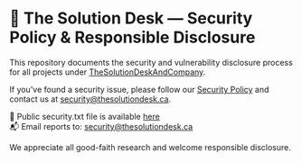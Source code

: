 # 🔐 The Solution Desk — Security Policy & Responsible Disclosure

This repository documents the security and vulnerability disclosure process for all projects under [TheSolutionDeskAndCompany](https://github.com/TheSolutionDeskAndCompany).

If you've found a security issue, please follow our [Security Policy](./SECURITY.md) and contact us at [security@thesolutiondesk.ca](mailto:security@thesolutiondesk.ca).

📄 Public security.txt file is available [here](./security.txt)  
📬 Email reports to: security@thesolutiondesk.ca

We appreciate all good-faith research and welcome responsible disclosure.
